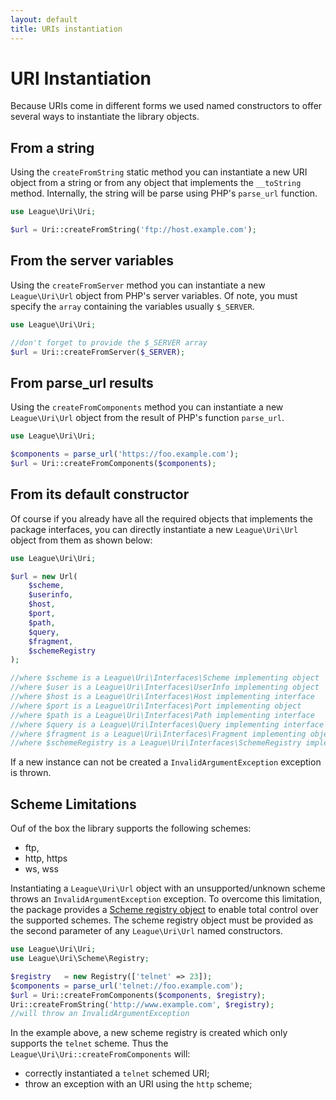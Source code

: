 ```yaml
---
layout: default
title: URIs instantiation
---
```


# URI Instantiation

Because URIs come in different forms we used named constructors to offer several ways to instantiate the library objects.

## From a string

Using the `createFromString` static method you can instantiate a new URI object from a string or from any object that implements the `__toString` method. Internally, the string will be parse using PHP's `parse_url` function.

~~~php
use League\Uri\Uri;

$url = Uri::createFromString('ftp://host.example.com');
~~~

## From the server variables

Using the `createFromServer` method you can instantiate a new `League\Uri\Url` object from PHP's server variables. Of note, you must specify the `array` containing the variables usually `$_SERVER`.

~~~php
use League\Uri\Uri;

//don't forget to provide the $_SERVER array
$url = Uri::createFromServer($_SERVER);
~~~

## From parse_url results

Using the `createFromComponents` method you can instantiate a new `League\Uri\Url` object from the result of PHP's function `parse_url`.

~~~php
use League\Uri\Uri;

$components = parse_url('https://foo.example.com');
$url = Uri::createFromComponents($components);
~~~

## From its default constructor

Of course if you already have all the required objects that implements the package interfaces, you can directly instantiate a new `League\Uri\Url` object from them as shown below:

~~~php
use League\Uri\Uri;

$url = new Url(
	$scheme,
	$userinfo,
	$host,
	$port,
	$path,
	$query,
	$fragment,
    $schemeRegistry
);

//where $scheme is a League\Uri\Interfaces\Scheme implementing object
//where $user is a League\Uri\Interfaces\UserInfo implementing object
//where $host is a League\Uri\Interfaces\Host implementing interface
//where $port is a League\Uri\Interfaces\Port implementing object
//where $path is a League\Uri\Interfaces\Path implementing interface
//where $query is a League\Uri\Interfaces\Query implementing interface
//where $fragment is a League\Uri\Interfaces\Fragment implementing object
//where $schemeRegistry is a League\Uri\Interfaces\SchemeRegistry implementing object
~~~

<p class="message-warning">If a new instance can not be created a <code>InvalidArgumentException</code> exception is thrown.</p>

## Scheme Limitations

Ouf of the box the library supports the following schemes:

- ftp,
- http, https
- ws, wss

Instantiating a `League\Uri\Url` object with an unsupported/unknown scheme throws an `InvalidArgumentException` exception. To overcome this limitation, the package provides a [Scheme registry object](/4.0/uri/scheme-registration/) to enable total control over the supported schemes. The scheme registry object must be provided as the second parameter of any `League\Uri\Url` named constructors.

~~~php
use League\Uri\Uri;
use League\Uri\Scheme\Registry;

$registry   = new Registry(['telnet' => 23]);
$components = parse_url('telnet://foo.example.com');
$url = Uri::createFromComponents($components, $registry);
Uri::createFromString('http://www.example.com', $registry);
//will throw an InvalidArgumentException
~~~

In the example above, a new scheme registry is created which only supports the `telnet` scheme. Thus the `League\Uri\Uri::createFromComponents` will:

- correctly instantiated a `telnet` schemed URI;
- throw an exception with an URI using the `http` scheme;